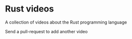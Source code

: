# Rust videos

A collection of videos about the Rust programming language


Send a pull-request to add another video

